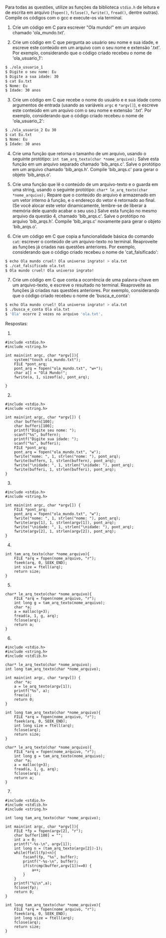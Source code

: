 Para todas as questões, utilize as funções da biblioteca `stdio.h` de leitura e de escrita em arquivo (`fopen()`, `fclose()`, `fwrite()`, `fread()`, dentre outras). Compile os códigos com o gcc e execute-os via terminal.

1. Crie um código em C para escrever "Ola mundo!" em um arquivo chamado 'ola_mundo.txt'.

2. Crie um código em C que pergunta ao usuário seu nome e sua idade, e escreve este conteúdo em um arquivo com o seu nome e extensão '.txt'. Por exemplo, considerando que o código criado recebeu o nome de 'ola_usuario_1':

```bash
$ ./ola_usuario_1
$ Digite o seu nome: Eu
$ Digite a sua idade: 30
$ cat Eu.txt
$ Nome: Eu
$ Idade: 30 anos
```

3. Crie um código em C que recebe o nome do usuário e e sua idade como argumentos de entrada (usando as variáveis `argc` e `*argv[]`), e escreve este conteúdo em um arquivo com o seu nome e extensão '.txt'. Por exemplo, considerando que o código criado recebeu o nome de 'ola_usuario_2':

```bash
$ ./ola_usuario_2 Eu 30
$ cat Eu.txt
$ Nome: Eu
$ Idade: 30 anos
```

4. Crie uma função que retorna o tamanho de um arquivo, usando o seguinte protótipo: `int tam_arq_texto(char *nome_arquivo);` Salve esta função em um arquivo separado chamado 'bib_arqs.c'. Salve o protótipo em um arquivo chamado 'bib_arqs.h'. Compile 'bib_arqs.c' para gerar o objeto 'bib_arqs.o'.

5. Crie uma função que lê o conteúdo de um arquivo-texto e o guarda em uma string, usando o seguinte protótipo: `char* le_arq_texto(char *nome_arquivo);` Repare que o conteúdo do arquivo é armazenado em um vetor interno à função, e o endereço do vetor é retornado ao final. (Se você alocar este vetor dinamicamente, lembre-se de liberar a memória dele quando acabar o seu uso.) Salve esta função no mesmo arquivo da questão 4, chamado 'bib_arqs.c'. Salve o protótipo no arquivo 'bib_arqs.h'. Compile 'bib_arqs.c' novamente para gerar o objeto 'bib_arqs.o'.

6. Crie um código em C que copia a funcionalidade básica do comando `cat`: escrever o conteúdo de um arquivo-texto no terminal. Reaproveite as funções já criadas nas questões anteriores. Por exemplo, considerando que o código criado recebeu o nome de 'cat_falsificado':

```bash
$ echo Ola mundo cruel! Ola universo ingrato! > ola.txt
$ ./cat_falsificado ola.txt
$ Ola mundo cruel! Ola universo ingrato!
```

7. Crie um código em C que conta a ocorrência de uma palavra-chave em um arquivo-texto, e escreve o resultado no terminal. Reaproveite as funções já criadas nas questões anteriores. Por exemplo, considerando que o código criado recebeu o nome de 'busca_e_conta':

```bash
$ echo Ola mundo cruel! Ola universo ingrato! > ola.txt
$ ./busca_e_conta Ola ola.txt
$ 'Ola' ocorre 2 vezes no arquivo 'ola.txt'.
```
Respostas:

1. 
```
#include <stdio.h>
#include <string.h>

int main(int argc, char *argv[]){
	system("touch ola_mundo.txt");
	FILE *pont_arq;
	pont_arq = fopen("ola_mundo.txt", "w+");
	char a[] = "Olá Mundo!";
	fwrite(a, 1, sizeof(a), pont_arq);
	
}
```

2.
```
#include <stdio.h>
#include <string.h>

int main(int argc, char *argv[]) {
	char buffern[100];
	char bufferi[100];
	printf("Digite seu nome: ");
	scanf("%s", buffern);
	printf("Digite sua idade: ");
	scanf("%s", bufferi);
	FILE *pont_arq;
	pont_arq = fopen("ola_mundo.txt", "w");
	fwrite("nome: ", 1, strlen("nome: "), pont_arq);
	fwrite(buffern, 1, strlen(buffern), pont_arq);
	fwrite("\nidade: ", 1, strlen("\nidade: "), pont_arq);
	fwrite(bufferi, 1, strlen(bufferi), pont_arq);
}
```

3.
```
#include <stdio.h>
#include <string.h>

int main(int argc, char *argv[]) {
	FILE *pont_arq;
	pont_arq = fopen("ola_mundo.txt", "w");
	fwrite("nome: ", 1, strlen("nome: "), pont_arq);
	fwrite(argv[1], 1, strlen(argv[1]), pont_arq);
	fwrite("\nidade: ", 1, strlen("\nidade: "), pont_arq);
	fwrite(argv[2], 1, strlen(argv[2]), pont_arq);
}
```

4.
```
int tam_arq_texto(char *nome_arquivo){
	FILE *arq = fopen(nome_arquivo, "r");
	fseek(arq, 0, SEEK_END);
	int size = ftell(arq);
	return size;
}
```

5. 
```
char* le_arq_texto(char *nome_arquivo){
	FILE *arq = fopen(nome_arquivo, "r");
	int long g = tam_arq_texto(nome_arquivo);
	char *a;
	a = malloc(g+3);
	fread(a, 1, g, arq);
	fclose(arq);
	return a;
}
```

6.
```
#include <stdio.h>
#include <string.h>
#include <stdlib.h>

char* le_arq_texto(char *nome_arquivo);
int long tam_arq_texto(char *nome_arquivo);

int main(int argc, char *argv[]) {
	char *a;
	a = le_arq_texto(argv[1]);
	printf("%s", a);
	free(a);
	return 0;
}

int long tam_arq_texto(char *nome_arquivo){
	FILE *arq = fopen(nome_arquivo, "r");
	fseek(arq, 0, SEEK_END);
	int long size = ftell(arq);
	fclose(arq);
	return size;
}

char* le_arq_texto(char *nome_arquivo){
	FILE *arq = fopen(nome_arquivo, "r");
	int long g = tam_arq_texto(nome_arquivo);
	char *a;
	a = malloc(g+3);
	fread(a, 1, g, arq);
	fclose(arq);
	return a;
}
```

7.
```
#include <stdio.h>
#include <stdlib.h>
#include <string.h>

int long tam_arq_texto(char *nome_arquivo);

int main(int argc, char *argv[]){
	FILE *fp = fopen(argv[2], "r");
	char buffer[100] = "";
	int a = 0;
	printf("-%s-\n", argv[1]);
	int long n = (tam_arq_texto(argv[2])-1);
	while(ftell(fp)<n){
		fscanf(fp, "%s", buffer);
		printf("-%s-\n", buffer);
		if(strcmp(buffer,argv[1])==0) {
			a++;
		}
	}
	printf("%i\n",a);
	fclose(fp);
	return 0;
}

int long tam_arq_texto(char *nome_arquivo){
	FILE *arq = fopen(nome_arquivo, "r");
	fseek(arq, 0, SEEK_END);
	int long size = ftell(arq);
	fclose(arq);
	return size;
}
```

